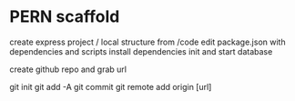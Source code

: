 # PERN scaffold

create express project / local structure from /code
edit package.json with dependencies and scripts
install dependencies
init and start database

create github repo and grab url

git init
git add -A
git commit
git remote add origin [url]
